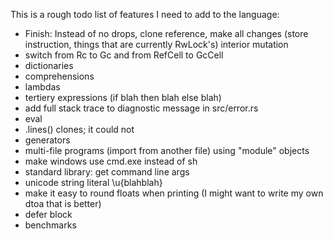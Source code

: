 
This is a rough todo list of features I need to add to the language:

* Finish: Instead of no drops, clone reference, make all changes (store instruction, things that are currently RwLock's) interior mutation
* switch from Rc to Gc and from RefCell to GcCell
* dictionaries
* comprehensions
* lambdas
* tertiery expressions (if blah then blah else blah)
* add full stack trace to diagnostic message in src/error.rs
* eval
* .lines() clones; it could not
* generators
* multi-file programs (import from another file) using "module" objects
* make windows use cmd.exe instead of sh
* standard library: get command line args
* unicode string literal \u{blahblah}
* make it easy to round floats when printing (I might want to write my own dtoa that is better)
* defer block
* benchmarks
